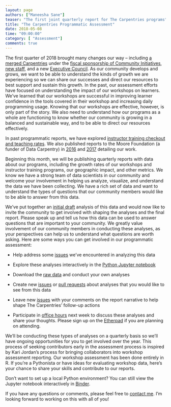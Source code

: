 ```yaml
---
layout: page
authors: ["Maneesha Sane"]
teaser: "The first joint quarterly report for The Carpentries programs"
title: "The Carpentries Programmatic Assessment"
date: 2018-05-08
time: "09:00:00"
category: [ "Assessment"]
comments: true
---
```


The first quarter of 2018 brought many changes our way – including [a merged Carpentries](https://software-carpentry.org/blog/2017/08/mergermotions.html) under the [fiscal sponsorship of Community Initiatives](https://software-carpentry.org/blog/2018/01/fiscal-sponsor-transition.html), [new staff](http://www.datacarpentry.org/blog/curriculum-dev-scaling/), and a new [Executive Council](https://software-carpentry.org/blog/2017/12/executive-council-2018.html). As our community develops and grows, we want to be able to understand the kinds of growth we are experiencing so we can share our successes and direct our resources to best support and sustain this growth. In the past, our assessment efforts have focused on understanding the impact of our workshops on learners. We’ve learned that our workshops are successful in improving learner confidence in the tools covered in their workshop and increasing daily programming usage. Knowing that our workshops are effective, however, is only part of the story. We also need to understand how our programs as a whole are functioning to know whether our community is growing in a balanced and sustainable way, and to be able to direct our resources effectively. 

In past programmatic reports, we have 
explored [instructor training checkout and teaching rates](http://www.datacarpentry.org/blog/instructor-metrics/). We also published 
reports to the Moore Foundation (a funder of Data Carpentry) 
in [2016](http://www.datacarpentry.org/blog/moore-report/) 
and [2017](https://docs.google.com/document/d/1z8hmrufu8MTkYBWrhLXEuX-XHVC9CRP8NaQ-K3VpNXs/edit#heading=h.gsgawnz5qky) detailing our work.  

Beginning this month, we will be publishing quarterly reports with data about our programs, including the growth rates of our workshops 
and instructor training programs, our geographic impact, and other metrics.  We know we have a strong team of 
data scientists in our community and welcome your involvement in helping us analyze, visualize, 
and understand the data we have been collecting. We have a rich set of data and want to understand the types of 
questions that our community members would like to be able to answer from this data. 

We’ve put together an
[initial draft](https://github.com/carpentries/assessment/blob/89645da33597935149cc742e0609926e4971c573/programmatic-assessment/workshops/final_report_draft.ipynb) 
analysis of this data and would now like to invite the community to get involved with shaping the analyses and the final report. 
Please speak up and tell us how this data can be used to answer questions that are important to your community. 
We greatly value involvement of our community members in conducting these analyses, as your perspectives can 
help us to understand what questions are worth asking. Here are some ways you can get involved in our programmatic assessment:

- Help address some [issues](https://github.com/carpentries/assessment/issues) we’ve encountered in analyzing this data

- Explore these analyses interactively in 
the [Python Jupyter notebook](https://github.com/carpentries/assessment/blob/89645da33597935149cc742e0609926e4971c573/programmatic-assessment/workshops/final_report_draft.ipynb)

- Download the [raw data](https://github.com/carpentries/assessment/tree/master/programmatic-assessment/workshops/data_files) 
and conduct your own analyses

- Create new [issues](https://github.com/carpentries/assessment/issues) 
or [pull requests](https://github.com/carpentries/assessment/pulls) about analyses that you would like to see from this data

- Leave new [issues](https://github.com/carpentries/assessment/issues) with your comments on 
the report narrative to help shape The Carpentries’ follow-up actions

- Participate in [office hours](http://pad.software-carpentry.org/programmatic-assessment) next week to 
discuss these analyses and share your thoughts. Please sign up on the [Etherpad](http://pad.software-carpentry.org/programmatic-assessment) if you are planning on attending. 

We’ll be conducting these types of analyses on a quarterly basis so we’ll have ongoing opportunities for you to get 
involved over the year.  This process of seeking contributors early in the assessment process is inspired by 
Kari Jordan’s process for bringing collaborators into workshop assessment reporting. Our workshop assessment 
has been done entirely in R.  If  you’re a Pythonista or have ideas for evaluating workshop data, here’s your chance to share your skills and contribute to our reports.  

Don’t want to set up a local Python 
environment? You can still view the Jupyter notebook interactively in [Binder](https://mybinder.org/v2/gh/carpentries/assessment/master).

If you have any questions or comments, please feel free to [contact me](mailto:maneesha@carpentries.org). 
I’m looking forward to working on this with all of you!
